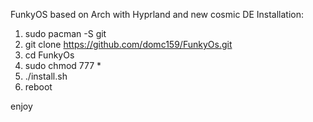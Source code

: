 FunkyOS based on Arch with Hyprland and new cosmic DE
Installation:
1)  sudo pacman -S git
2)  git clone https://github.com/domc159/FunkyOs.git
3)  cd FunkyOs
4)  sudo chmod 777 *
5)  ./install.sh
6)  reboot

enjoy

